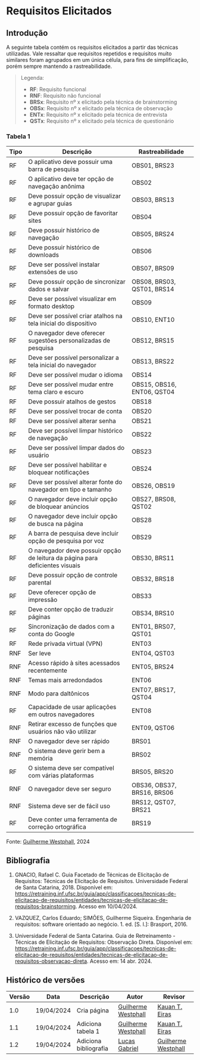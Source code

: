 # Requisitos Elicitados

## Introdução

A seguinte tabela contém os requisitos elicitados a partir das técnicas utilizadas. Vale ressaltar que requisitos repetidos e requisitos muito similares foram agrupados em um única célula, para fins de simplificação, porém sempre mantendo a rastreabilidade.

> Legenda:
>
> - **RF**: Requisito funcional
> - **RNF**: Requisito não funcional
> - **BRSx**: Requisito nº x elicitado pela técnica de brainstorming
> - **OBSx**: Requisito nº x elicitado pela técnica de observação
> - **ENTx**: Requisito nº x elicitado pela técnica de entrevista
> - **QSTx**: Requisito nº x elicitado pela técnica de questionário

### Tabela 1

| Tipo | Descrição                                                                    | Rastreabilidade            |
| ---- | ---------------------------------------------------------------------------- | -------------------------- |
| RF   | O aplicativo deve possuir uma barra de pesquisa                              | OBS01, BRS23               |
| RF   | O aplicativo deve ter opção de navegação anônima                             | OBS02                      |
| RF   | Deve possuir opção de visualizar e agrupar guias                             | OBS03, BRS13               |
| RF   | Deve possuir opção de favoritar sites                                        | OBS04                      |
| RF   | Deve possuir histórico de navegação                                          | OBS05, BRS24               |
| RF   | Deve possuir histórico de downloads                                          | OBS06                      |
| RF   | Deve ser possível instalar extensões de uso                                  | OBS07, BRS09               |
| RF   | Deve possuir opção de sincronizar dados e salvar                             | OBS08, BRS03, QST01, BRS14 |
| RF   | Deve ser possível visualizar em formato desktop                              | OBS09                      |
| RF   | Deve ser possível criar atalhos na tela inicial do dispositivo               | OBS10, ENT10               |
| RF   | O navegador deve oferecer sugestões personalizadas de pesquisa               | OBS12, BRS15               |
| RF   | Deve ser possível personalizar a tela inicial do navegador                   | OBS13, BRS22               |
| RF   | Deve ser possível mudar o idioma                                             | OBS14                      |
| RF   | Deve ser possível mudar entre tema claro e escuro                            | OBS15, OBS16, ENT06, QST04 |
| RF   | Deve possuir atalhos de gestos                                               | OBS18                      |
| RF   | Deve ser possível trocar de conta                                            | OBS20                      |
| RF   | Deve ser possível alterar senha                                              | OBS21                      |
| RF   | Deve ser possível limpar histórico de navegação                              | OBS22                      |
| RF   | Deve ser possível limpar dados do usuário                                    | OBS23                      |
| RF   | Deve ser possível habilitar e bloquear notificações                          | OBS24                      |
| RF   | Deve ser possível alterar fonte do navegador em tipo e tamanho               | OBS26, OBS19               |
| RF   | O navegador deve incluir opção de bloquear anúncios                          | OBS27, BRS08, QST02        |
| RF   | O navegador deve incluir opção de busca na página                            | OBS28                      |
| RF   | A barra de pesquisa deve incluir opção de pesquisa por voz                   | OBS29                      |
| RF   | O navegador deve possuir opção de leitura da página para deficientes visuais | OBS30, BRS11               |
| RF   | Deve possuir opção de controle parental                                      | OBS32, BRS18               |
| RF   | Deve oferecer opção de impressão                                             | OBS33                      |
| RF   | Deve conter opção de traduzir páginas                                        | OBS34, BRS10               |
| RF   | Sincronização de dados com a conta do Google                                 | ENT01, BRS07, QST01        |
| RF   | Rede privada virtual (VPN)                                                   | ENT03                      |
| RNF  | Ser leve                                                                     | ENT04, QST03               |
| RNF  | Acesso rápido à sites acessados recentemente                                 | ENT05, BRS24               |
| RNF  | Temas mais arredondados                                                      | ENT06                      |
| RNF  | Modo para daltônicos                                                         | ENT07, BRS17, QST04        |
| RF   | Capacidade de usar aplicações em outros navegadores                          | ENT08                      |
| RNF  | Retirar excesso de funções que usuários não vão utilizar                     | ENT09, QST06               |
| RNF  | O navegador deve ser rápido                                                  | BRS01                      |
| RNF  | O sistema deve gerir bem a memória                                           | BRS02                      |
| RF   | O sistema deve ser compatível com várias plataformas                         | BRS05, BRS20               |
| RNF  | O navegador deve ser seguro                                                  | OBS36, OBS37, BRS16, BRS06 |
| RNF  | Sistema deve ser de fácil uso                                                | BRS12, QST07, BRS21        |
| RF   | Deve conter uma ferramenta de correção ortográfica                           | BRS19                      |

Fonte: [Guilherme Westphall](https://github.com/west7), 2024

## Bibliografia

1. GNACIO, Rafael C. Guia Facetado de Técnicas de Elicitação de Requisitos: Técnicas de Elicitação de Requisitos. Universidade Federal de Santa Catarina, 2018. Disponível em: https://retraining.inf.ufsc.br/guia/app/classificacoes/tecnicas-de-elicitacao-de-requisitos/entidades/tecnicas-de-elicitacao-de-requisitos-brainstorming. Acesso em 10/04/2024.

2. VAZQUEZ, Carlos Eduardo; SIMÕES, Guilherme Siqueira. Engenharia de requisitos: software orientado ao negócio. 1. ed. [S. l.]: Brasport, 2016.

3. Universidade Federal de Santa Catarina. Guia de Retreinamento - Técnicas de Elicitação de Requisitos: Observação Direta. Disponível em: https://retraining.inf.ufsc.br/guia/app/classificacoes/tecnicas-de-elicitacao-de-requisitos/entidades/tecnicas-de-elicitacao-de-requisitos-observacao-direta. Acesso em: 14 abr. 2024.

## Histórico de versões

| Versão | Data       | Descrição         | Autor                                           | Revisor                                         |
| ------ | ---------- | ----------------- | ----------------------------------------------- | ----------------------------------------------- |
| 1.0    | 19/04/2024 | Cria página       | [Guilherme Westphall](https://github.com/west7) | [Kauan T. Eiras](https://github.com/kauaneiras) |
| 1.1    | 19/04/2024 | Adiciona tabela 1 | [Guilherme Westphall](https://github.com/west7) | [Kauan T. Eiras](https://github.com/kauaneiras) |
| 1.2    | 19/04/2024 | Adiciona bibliografia | [Lucas Gabriel](https://github.com/martinsglucas) | [Guilherme Westphall](https://github.com/west7) | 